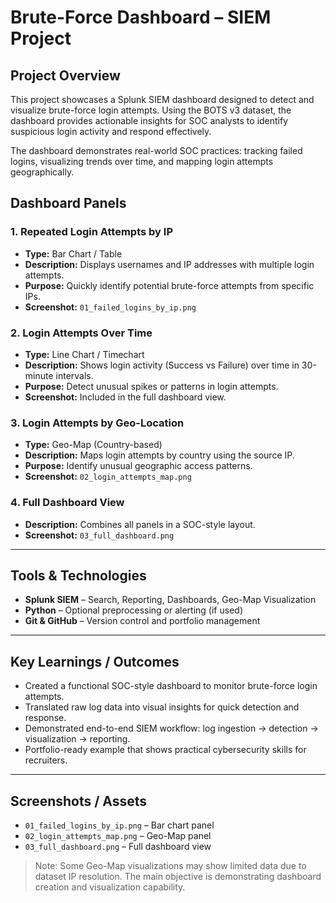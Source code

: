 # Brute-Force Dashboard – SIEM Project

## Project Overview
This project showcases a Splunk SIEM dashboard designed to detect and visualize brute-force login attempts. Using the BOTS v3 dataset, the dashboard provides actionable insights for SOC analysts to identify suspicious login activity and respond effectively.  

The dashboard demonstrates real-world SOC practices: tracking failed logins, visualizing trends over time, and mapping login attempts geographically. 

## Dashboard Panels

### 1. Repeated Login Attempts by IP
- **Type:** Bar Chart / Table  
- **Description:** Displays usernames and IP addresses with multiple login attempts.  
- **Purpose:** Quickly identify potential brute-force attempts from specific IPs.  
- **Screenshot:** `01_failed_logins_by_ip.png`  

### 2. Login Attempts Over Time
- **Type:** Line Chart / Timechart  
- **Description:** Shows login activity (Success vs Failure) over time in 30-minute intervals.  
- **Purpose:** Detect unusual spikes or patterns in login attempts.  
- **Screenshot:** Included in the full dashboard view.

### 3. Login Attempts by Geo-Location
- **Type:** Geo-Map (Country-based)  
- **Description:** Maps login attempts by country using the source IP.  
- **Purpose:** Identify unusual geographic access patterns.  
- **Screenshot:** `02_login_attempts_map.png`  

### 4. Full Dashboard View
- **Description:** Combines all panels in a SOC-style layout.  
- **Screenshot:** `03_full_dashboard.png`  

---

## Tools & Technologies
- **Splunk SIEM** – Search, Reporting, Dashboards, Geo-Map Visualization  
- **Python** – Optional preprocessing or alerting (if used)  
- **Git & GitHub** – Version control and portfolio management  

---

## Key Learnings / Outcomes
- Created a functional SOC-style dashboard to monitor brute-force login attempts.  
- Translated raw log data into visual insights for quick detection and response.  
- Demonstrated end-to-end SIEM workflow: log ingestion → detection → visualization → reporting.  
- Portfolio-ready example that shows practical cybersecurity skills for recruiters.

---

## Screenshots / Assets
- `01_failed_logins_by_ip.png` – Bar chart panel  
- `02_login_attempts_map.png` – Geo-Map panel  
- `03_full_dashboard.png` – Full dashboard view  

> Note: Some Geo-Map visualizations may show limited data due to dataset IP resolution. The main objective is demonstrating dashboard creation and visualization capability.
